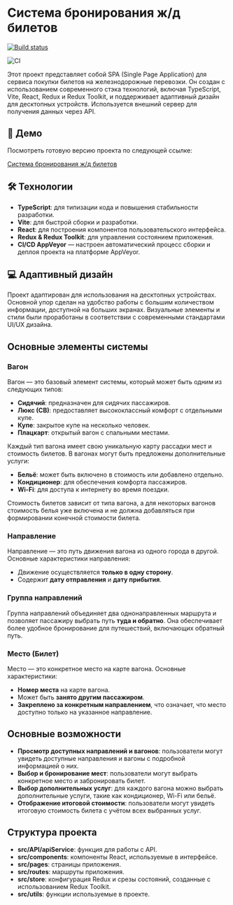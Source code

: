 # Система бронирования ж/д билетов

[![Build status](https://ci.appveyor.com/api/projects/status/rqcx0laub7kpgem6?svg=true)](https://ci.appveyor.com/project/antonpnv/railway-ticket-booking-system)

![CI](https://github.com/antonpnv/Railway-ticket-booking-system/actions/workflows/web.yml/badge.svg)

Этот проект представляет собой SPA (Single Page Application) для сервиса покупки билетов на железнодорожные перевозки. Он создан с использованием современного стэка технологий, включая TypeScript, Vite, React, Redux и Redux Toolkit, и поддерживает адаптивный дизайн для десктопных устройств. Используется внешний сервер для получения данных через API.

## 🚀 Демо

Посмотреть готовую версию проекта по следующей ссылке:

[Система бронирования ж/д билетов](https://antonpnv.github.io/Railway-ticket-booking-system)

## 🛠️ Технологии

- **TypeScript**: для типизации кода и повышения стабильности разработки.
- **Vite**: для быстрой сборки и разработки.
- **React**: для построения компонентов пользовательского интерфейса.
- **Redux & Redux Toolkit**: для управления состоянием приложения.
- **CI/CD AppVeyor** — настроен автоматический процесс сборки и деплоя проекта на платформе AppVeyor.

## 💻 Адаптивный дизайн

Проект адаптирован для использования на десктопных устройствах. Основной упор сделан на удобство работы с большим количеством информации, доступной на больших экранах. Визуальные элементы и стили были проработаны в соответствии с современными стандартами UI/UX дизайна.

## Основные элементы системы

### Вагон

Вагон — это базовый элемент системы, который может быть одним из следующих типов:

- **Сидячий**: предназначен для сидячих пассажиров.
- **Люкс (СВ)**: предоставляет высококлассный комфорт с отдельными купе.
- **Купе**: закрытое купе на несколько человек.
- **Плацкарт**: открытый вагон с спальными местами.

Каждый тип вагона имеет свою уникальную карту рассадки мест и стоимость билетов. В вагонах могут быть предложены дополнительные услуги:

- **Бельё**: может быть включено в стоимость или добавлено отдельно.
- **Кондиционер**: для обеспечения комфорта пассажиров.
- **Wi-Fi**: для доступа к интернету во время поездки.

Стоимость билетов зависит от типа вагона, а для некоторых вагонов стоимость белья уже включена и не должна добавляться при формировании конечной стоимости билета.

### Направление

Направление — это путь движения вагона из одного города в другой. Основные характеристики направления:

- Движение осуществляется **только в одну сторону**.
- Содержит **дату отправления** и **дату прибытия**.

### Группа направлений

Группа направлений объединяет два однонаправленных маршрута и позволяет пассажиру выбрать путь **туда и обратно**. Она обеспечивает более удобное бронирование для путешествий, включающих обратный путь.

### Место (Билет)

Место — это конкретное место на карте вагона. Основные характеристики:

- **Номер места** на карте вагона.
- Может быть **занято другим пассажиром**.
- **Закреплено за конкретным направлением**, что означает, что место доступно только на указанное направление.

## Основные возможности

- **Просмотр доступных направлений и вагонов**: пользователи могут увидеть доступные направления и вагоны с подробной информацией о них.
- **Выбор и бронирование мест**: пользователи могут выбрать конкретное место и забронировать билет.
- **Выбор дополнительных услуг**: для каждого вагона можно выбрать дополнительные услуги, такие как кондиционер, Wi-Fi или бельё.
- **Отображение итоговой стоимости**: пользователи могут увидеть итоговую стоимость билета с учётом всех выбранных услуг.

## Структура проекта

- **src/API/apiService**: функция для работы с API.
- **src/components**: компоненты React, используемые в интерфейсе.
- **src/pages**: страницы приложения.
- **src/routes**: маршруты приложения.
- **src/store**: конфигурация Redux и срезы состояний, созданные с использованием Redux Toolkit.
- **src/utils**: функции используемые в проекте.
